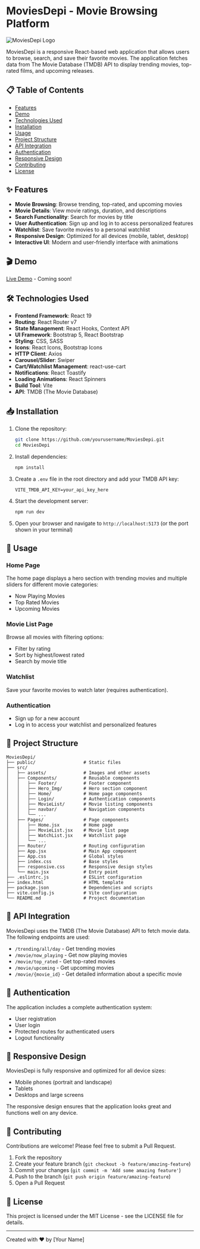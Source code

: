 # MoviesDepi - Movie Browsing Platform

![MoviesDepi Logo](public/favicon.ico)

MoviesDepi is a responsive React-based web application that allows users to browse, search, and save their favorite movies. The application fetches data from The Movie Database (TMDB) API to display trending movies, top-rated films, and upcoming releases.

## 📋 Table of Contents

- [Features](#features)
- [Demo](#demo)
- [Technologies Used](#technologies-used)
- [Installation](#installation)
- [Usage](#usage)
- [Project Structure](#project-structure)
- [API Integration](#api-integration)
- [Authentication](#authentication)
- [Responsive Design](#responsive-design)
- [Contributing](#contributing)
- [License](#license)

## ✨ Features

- **Movie Browsing**: Browse trending, top-rated, and upcoming movies
- **Movie Details**: View movie ratings, duration, and descriptions
- **Search Functionality**: Search for movies by title
- **User Authentication**: Sign up and log in to access personalized features
- **Watchlist**: Save favorite movies to a personal watchlist
- **Responsive Design**: Optimized for all devices (mobile, tablet, desktop)
- **Interactive UI**: Modern and user-friendly interface with animations

## 🎬 Demo

[Live Demo](#) - Coming soon!

## 🛠️ Technologies Used

- **Frontend Framework**: React 19
- **Routing**: React Router v7
- **State Management**: React Hooks, Context API
- **UI Framework**: Bootstrap 5, React Bootstrap
- **Styling**: CSS, SASS
- **Icons**: React Icons, Bootstrap Icons
- **HTTP Client**: Axios
- **Carousel/Slider**: Swiper
- **Cart/Watchlist Management**: react-use-cart
- **Notifications**: React Toastify
- **Loading Animations**: React Spinners
- **Build Tool**: Vite
- **API**: TMDB (The Movie Database)

## 📥 Installation

1. Clone the repository:
   ```bash
   git clone https://github.com/yourusername/MoviesDepi.git
   cd MoviesDepi
   ```

2. Install dependencies:
   ```bash
   npm install
   ```

3. Create a `.env` file in the root directory and add your TMDB API key:
   ```
   VITE_TMDB_API_KEY=your_api_key_here
   ```

4. Start the development server:
   ```bash
   npm run dev
   ```

5. Open your browser and navigate to `http://localhost:5173` (or the port shown in your terminal)

## 🚀 Usage

### Home Page
The home page displays a hero section with trending movies and multiple sliders for different movie categories:
- Now Playing Movies
- Top Rated Movies
- Upcoming Movies

### Movie List Page
Browse all movies with filtering options:
- Filter by rating
- Sort by highest/lowest rated
- Search by movie title

### Watchlist
Save your favorite movies to watch later (requires authentication).

### Authentication
- Sign up for a new account
- Log in to access your watchlist and personalized features

## 📁 Project Structure

```
MoviesDepi/
├── public/                  # Static files
├── src/
│   ├── assets/              # Images and other assets
│   ├── Components/          # Reusable components
│   │   ├── Footer/          # Footer component
│   │   ├── Hero_Img/        # Hero section component
│   │   ├── Home/            # Home page components
│   │   ├── Login/           # Authentication components
│   │   ├── MovieList/       # Movie listing components
│   │   ├── navbar/          # Navigation components
│   │   └── ...
│   ├── Pages/               # Page components
│   │   ├── Home.jsx         # Home page
│   │   ├── MovieList.jsx    # Movie list page
│   │   ├── WatchList.jsx    # Watchlist page
│   │   └── ...
│   ├── Router/              # Routing configuration
│   ├── App.jsx              # Main App component
│   ├── App.css              # Global styles
│   ├── index.css            # Base styles
│   ├── responsive.css       # Responsive design styles
│   └── main.jsx             # Entry point
├── .eslintrc.js             # ESLint configuration
├── index.html               # HTML template
├── package.json             # Dependencies and scripts
├── vite.config.js           # Vite configuration
└── README.md                # Project documentation
```

## 🔌 API Integration

MoviesDepi uses the TMDB (The Movie Database) API to fetch movie data. The following endpoints are used:

- `/trending/all/day` - Get trending movies
- `/movie/now_playing` - Get now playing movies
- `/movie/top_rated` - Get top-rated movies
- `/movie/upcoming` - Get upcoming movies
- `/movie/{movie_id}` - Get detailed information about a specific movie

## 🔐 Authentication

The application includes a complete authentication system:
- User registration
- User login
- Protected routes for authenticated users
- Logout functionality

## 📱 Responsive Design

MoviesDepi is fully responsive and optimized for all device sizes:
- Mobile phones (portrait and landscape)
- Tablets
- Desktops and large screens

The responsive design ensures that the application looks great and functions well on any device.

## 🤝 Contributing

Contributions are welcome! Please feel free to submit a Pull Request.

1. Fork the repository
2. Create your feature branch (`git checkout -b feature/amazing-feature`)
3. Commit your changes (`git commit -m 'Add some amazing feature'`)
4. Push to the branch (`git push origin feature/amazing-feature`)
5. Open a Pull Request

## 📄 License

This project is licensed under the MIT License - see the LICENSE file for details.

---

Created with ❤️ by [Your Name]
